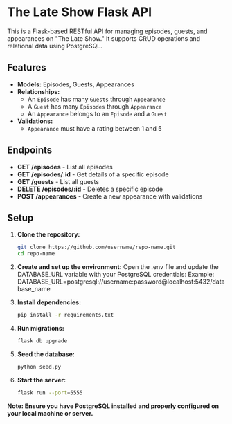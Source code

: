 # The Late Show Flask API

This is a Flask-based RESTful API for managing episodes, guests, and appearances on "The Late Show." It supports CRUD operations and relational data using PostgreSQL.

## Features

- **Models:** Episodes, Guests, Appearances
- **Relationships:** 
  - An `Episode` has many `Guests` through `Appearance`
  - A `Guest` has many `Episodes` through `Appearance`
  - An `Appearance` belongs to an `Episode` and a `Guest`
- **Validations:** 
  - `Appearance` must have a rating between 1 and 5

## Endpoints

- **GET /episodes** - List all episodes
- **GET /episodes/:id** - Get details of a specific episode
- **GET /guests** - List all guests
- **DELETE /episodes/:id** - Deletes a specific episode
- **POST /appearances** - Create a new appearance with validations

## Setup

1. **Clone the repository:**
   ```bash
   git clone https://github.com/username/repo-name.git
   cd repo-name

2. **Create and set up the environment:**
    Open the .env file and update the DATABASE_URL variable with your PostgreSQL credentials:
    Example:
    DATABASE_URL=postgresql://username:password@localhost:5432/database_name
    
    
3. **Install dependencies:**
    ```bash
    pip install -r requirements.txt

4. **Run migrations:**
    ```bash
    flask db upgrade

5. **Seed the database:**
    ```bash
    python seed.py

6. **Start the server:**
    ```bash
    flask run --port=5555

**Note: Ensure you have PostgreSQL installed and properly configured on your local machine or server.**
